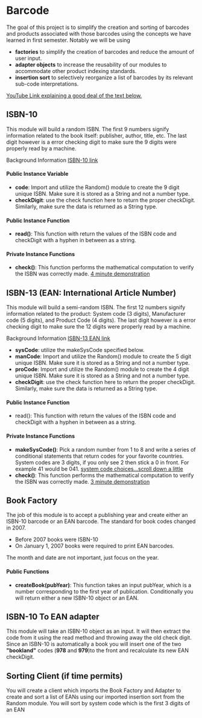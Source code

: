 # Barcode

The goal of this project is to simplify the creation and sorting of barcodes and products associated with those barcodes using the concepts we have learned in first semester.  Notably we will be using

  -  **factories** to simplify the creation of barcodes and reduce the amount of user input.
  -  **adapter objects** to increase the reusability of our modules to accommodate other product indexing standards.
  -  **insertion sort** to selectively reorganize a list of barcodes by its relevant sub-code interpretations.

[YouTube Link explaining a good deal of the text below.](http://coming.soon.html)
## ISBN-10

This module will build a random ISBN.  The first 9 numbers signify information related to the book itself: publisher, author, title, etc.  The last digit however is a error checking digit to make sure the 9 digits were properly read by a machine.

Background Information [ISBN-10 link](https://isbn-information.com/the-10-digit-isbn.html)

#### Public Instance Variable
  -  **code**:  Import and utilize the Random() module to create the 9 digit unique ISBN.  Make sure it is stored as a String and not a number type.
  -  **checkDigit**:  use the check function here to return the proper checkDigit.  Similarly, make sure the data is returned as a String type.

#### Public Instance Function
  -  **read()**:  This function with return the values of the ISBN code and checkDigit with a hyphen in between as a string.

#### Private Instance Functions
-  **check()**:  This function performs the mathematical computation to verify the ISBN was correctly made.
[4 minute demonstration](https://youtu.be/5qcrDnJg-98)


## ISBN-13 (EAN: International Article Number)
This module will build a semi-random ISBN.  The first 12 numbers signify information related to the product: System code (3 digits), Manufacturer code (5 digits), and Product Code (4 digits).  The last digit however is a error checking digit to make sure the 12 digits were properly read by a machine.

Background Information [ISBN-13 EAN link](https://isbn-information.com/the-13-digit-isbn.html)

-  **sysCode**:  utilize the makeSysCode specified below.
-  **manCode**:  Import and utilize the Random() module to create the 5 digit unique ISBN.  Make sure it is stored as a String and not a number type.
-  **proCode**:  Import and utilize the Random() module to create the 4 digit unique ISBN.  Make sure it is stored as a String and not a number type.
-  **checkDigit**:  use the check function here to return the proper checkDigit.  Similarly, make sure the data is returned as a String type.

#### Public Instance Function
-  read():  This function with return the values of the ISBN code and checkDigit with a hyphen in between as a string.

#### Private Instance Functions
-  **makeSysCode()**:  Pick a random number from 1 to 8 and write a series of conditional statements that return codes for your favorite countries.  System codes are 3 digits, if you only see 2 then stick a 0 in front. For example 41 would be 041. [system code choices...scroll down a little](http://www.barcodeisland.com/ean13.phtml)
-  **check()**:  This function performs the mathematical computation to verify the ISBN was correctly made.
[3 minute demonstration](https://youtu.be/WstjjL5CPqk)

## Book Factory
The job of this module is to accept a publishing year and create either an ISBN-10 barcode or an EAN barcode.  The standard for book codes changed in 2007.
  -  Before 2007 books were ISBN-10
  -  On January 1, 2007 books were required to print EAN barcodes.

The month and date are not important, just focus on the year.

#### Public Functions
  -  **createBook(pubYear)**:  This function takes an input pubYear, which is a number corresponding to the first year of publication.  Conditionally you will return either a new ISBN-10 object or an EAN.


## ISBN-10 To EAN adapter
This module will take an ISBN-10 object as an input.  It will then extract the code from it using the read method and throwing away the old check digit.  Since an ISBN-10 is automatically a book you will insert one of the two **"bookland"** codes (**978** and **979**)to the front and recalculate its new EAN checkDigit.

## Sorting Client (if time permits)
You will create a client which imports the Book Factory and Adapter to create and sort a list of EANs using our imported insertion sort from the Random module.  You will sort by system code which is the first 3 digits of an EAN
